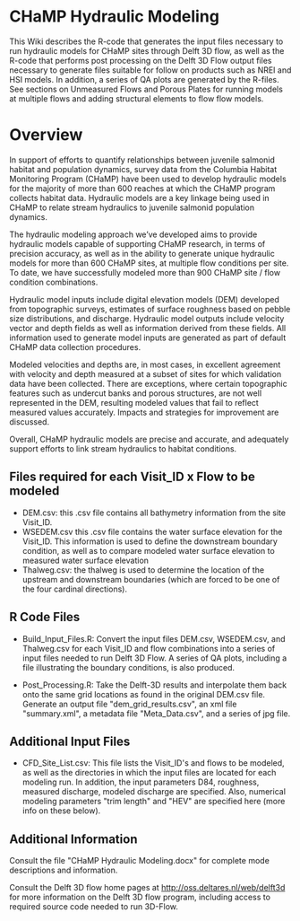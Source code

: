 # CHaMP Hydraulic Modeling
This Wiki describes the R-code that generates the input files necessary to run hydraulic models for CHaMP sites through Delft 3D flow, as well as the R-code that performs post processing on the Delft 3D Flow output files necessary to generate files suitable for follow on products such as NREI and HSI models.  In addition, a series of QA plots are generated by the R-files.  See sections on Unmeasured Flows and Porous Plates for running models at multiple flows and adding structural elements to flow flow models.


# Overview
In support of efforts to quantify relationships between juvenile salmonid habitat and population dynamics, survey data from the Columbia Habitat Monitoring Program (CHaMP) have been used to develop hydraulic models for the majority of more than 600 reaches at which the CHaMP program collects habitat data.   Hydraulic models are a key linkage being used in CHaMP to relate stream hydraulics to juvenile salmonid population dynamics.

The hydraulic modeling approach we’ve developed aims to provide hydraulic models capable of supporting CHaMP research, in terms of precision accuracy, as well as in the ability to generate unique hydraulic models for more than 600 CHaMP sites, at multiple flow conditions per site.  To date, we have successfully modeled more than 900 CHaMP site / flow condition combinations.

Hydraulic model inputs include digital elevation models (DEM) developed from topographic surveys, estimates of surface roughness based on pebble size distributions, and discharge.  Hydraulic model outputs include velocity vector and depth fields as well as information derived from these fields.  All information used to generate model inputs are generated as part of default CHaMP data collection procedures.

Modeled velocities and depths are, in most cases, in excellent agreement with velocity and depth measured at a subset of sites for which validation data have been collected.  There are exceptions, where certain topographic features such as undercut banks and porous structures, are not well represented in the DEM, resulting modeled values that fail to reflect measured values accurately.  Impacts and strategies for improvement are discussed.

Overall, CHaMP hydraulic models are precise and accurate, and adequately support efforts to link stream hydraulics to habitat conditions.


## Files required for each Visit_ID x Flow to be modeled ##
* DEM.csv: this .csv file contains all bathymetry information from the site Visit_ID.
* WSEDEM.csv this .csv file contains the water surface elevation for the Visit_ID.  This information is used to define the downstream boundary condition, as well as to compare modeled water surface elevation to measured water surface elevation
* Thalweg.csv: the thalweg is used to determine the location of the upstream and downstream boundaries (which are forced to be one of the four cardinal directions).

## R Code Files ##
* Build_Input_Files.R: Convert the input files DEM.csv, WSEDEM.csv, and Thalweg.csv for each Visit_ID and flow combinations into a series of input files needed to run Delft 3D Flow.  A series of QA plots, including a file illustrating the boundary conditions, is also produced.

* Post_Processing.R: Take the Delft-3D results and interpolate them back onto the same grid locations as found in the original DEM.csv file.  Generate an output file "dem_grid_results.csv", an xml file "summary.xml", a metadata file "Meta_Data.csv", and a series of jpg file.


## Additional Input Files ##
* CFD_Site_List.csv: This file lists the Visit_ID's and flows to be modeled, as well as the directories in which the input files are located for each modeling run.  In addition, the input parameters D84, roughness, measured discharge, modeled discharge are specified.  Also, numerical modeling parameters "trim length" and "HEV" are specified here (more info on these below).



## Additional Information ##
Consult the file "CHaMP Hydraulic Modeling.docx" for complete mode descriptions and information.

Consult the Delft 3D flow home pages at http://oss.deltares.nl/web/delft3d for more information on the Delft 3D flow program, including access to required source code needed to run 3D-Flow.
